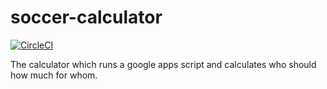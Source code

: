 soccer-calculator
=======

[![CircleCI](https://circleci.com/gh/oroce/soccer-calculator.svg?style=svg)](https://circleci.com/gh/oroce/soccer-calculator)

The calculator which runs a google apps script and calculates who should how much for whom.
